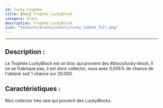 ```yaml
---
id: lucky-trophee
title: [New] Trophée LuckyBlock
category: blocs
description: Trophée LuckyBlock
icon: "textures/blocks/others/lucky_tophee_full.png"
---
```

___

## Description :

Le Trophée LuckyBlock est un bloc qui provient des #blocs/lucky-block, il ne se frabrique pas, il est donc collector, vous avez
0,005% de chance de l'obtenir soit 1 chance sur 20.000.

## Caractéristiques :

Bloc collector très rare qui provient des LuckyBlocks.